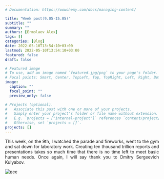 ```yaml
---
# Documentation: https://wowchemy.com/docs/managing-content/

title: "Week post(9.05-15.05)"
subtitle: ""
summary: ""
authors: [Ermolaev Alex]
tags: []
categories: [Blog]
date: 2022-05-10T13:54:10+03:00
lastmod: 2022-05-10T13:54:10+03:00
featured: false
draft: false

# Featured image
# To use, add an image named `featured.jpg/png` to your page's folder.
# Focal points: Smart, Center, TopLeft, Top, TopRight, Left, Right, BottomLeft, Bottom, BottomRight.
image:
  caption: ""
  focal_point: ""
  preview_only: false

# Projects (optional).
#   Associate this post with one or more of your projects.
#   Simply enter your project's folder or file name without extension.
#   E.g. `projects = ["internal-project"]` references `content/project/deep-learning/index.md`.
#   Otherwise, set `projects = []`.
projects: []
---
```

<div style="text-align: justify">This week, on the 9th, I watched the parade and fireworks, went to the gym and sat down for laboratory work. Creating ten thousand trillion reports and presentations takes so much time that there is no time left to meet basic human needs. Once again, I will say thank you to Dmitry Sergeevich Kulyabov.</div>

![все](https://camo.githubusercontent.com/c71fb25dd588f7c670936ad96af0acfac5fbfd40f580c13094b639e0c673ffc1/68747470733a2f2f637331322e70696b6162752e72752f706f73745f696d672f6269672f323032302f30382f32342f332f313539383233363731373139373332323433302e706e67)